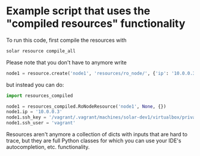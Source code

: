 # Example script that uses the "compiled resources" functionality

To run this code, first compile the resources with

```bash
solar resource compile_all
```

Please note that you don't have to anymore write

```python
node1 = resource.create('node1', 'resources/ro_node/', {'ip': '10.0.0.3', 'ssh_key': '/vagrant/.vagrant/machines/solar-dev1/virtualbox/private_key', 'ssh_user': 'vagrant'})
```

but instead you can do:
```python
import resources_compiled

node1 = resources_compiled.RoNodeResource('node1', None, {})
node1.ip = '10.0.0.3'
node1.ssh_key = '/vagrant/.vagrant/machines/solar-dev1/virtualbox/private_key'
node1.ssh_user = 'vagrant'
```

Resources aren't anymore a collection of dicts with inputs that are hard to
trace, but they are full Python classes for which you can use your IDE's
autocompletion, etc. functionality.
